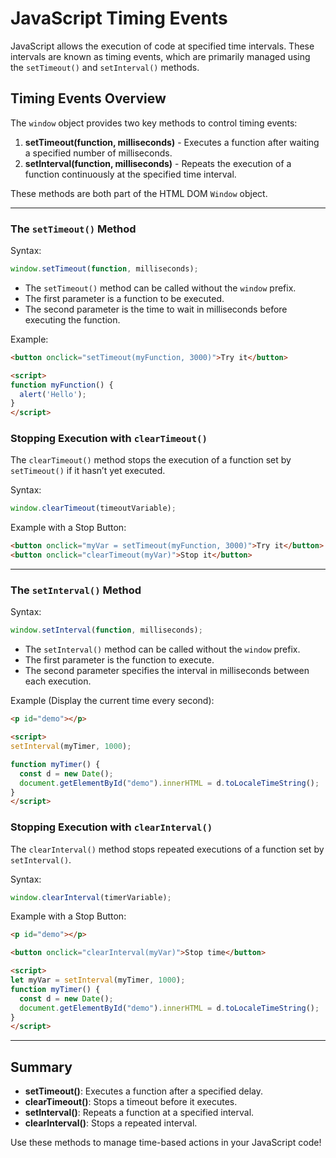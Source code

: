 
# JavaScript Timing Events

JavaScript allows the execution of code at specified time intervals. These intervals are known as timing events, which are primarily managed using the `setTimeout()` and `setInterval()` methods.

## Timing Events Overview

The `window` object provides two key methods to control timing events:

1. **setTimeout(function, milliseconds)** - Executes a function after waiting a specified number of milliseconds.
2. **setInterval(function, milliseconds)** - Repeats the execution of a function continuously at the specified time interval.

These methods are both part of the HTML DOM `Window` object.

---

### The `setTimeout()` Method

Syntax:
```javascript
window.setTimeout(function, milliseconds);
```

- The `setTimeout()` method can be called without the `window` prefix.
- The first parameter is a function to be executed.
- The second parameter is the time to wait in milliseconds before executing the function.

Example:
```html
<button onclick="setTimeout(myFunction, 3000)">Try it</button>

<script>
function myFunction() {
  alert('Hello');
}
</script>
```

### Stopping Execution with `clearTimeout()`

The `clearTimeout()` method stops the execution of a function set by `setTimeout()` if it hasn’t yet executed.

Syntax:
```javascript
window.clearTimeout(timeoutVariable);
```

Example with a Stop Button:
```html
<button onclick="myVar = setTimeout(myFunction, 3000)">Try it</button>
<button onclick="clearTimeout(myVar)">Stop it</button>
```

---

### The `setInterval()` Method

Syntax:
```javascript
window.setInterval(function, milliseconds);
```

- The `setInterval()` method can be called without the `window` prefix.
- The first parameter is the function to execute.
- The second parameter specifies the interval in milliseconds between each execution.

Example (Display the current time every second):
```html
<p id="demo"></p>

<script>
setInterval(myTimer, 1000);

function myTimer() {
  const d = new Date();
  document.getElementById("demo").innerHTML = d.toLocaleTimeString();
}
</script>
```

### Stopping Execution with `clearInterval()`

The `clearInterval()` method stops repeated executions of a function set by `setInterval()`.

Syntax:
```javascript
window.clearInterval(timerVariable);
```

Example with a Stop Button:
```html
<p id="demo"></p>

<button onclick="clearInterval(myVar)">Stop time</button>

<script>
let myVar = setInterval(myTimer, 1000);
function myTimer() {
  const d = new Date();
  document.getElementById("demo").innerHTML = d.toLocaleTimeString();
}
</script>
```

---

## Summary

- **setTimeout()**: Executes a function after a specified delay.
- **clearTimeout()**: Stops a timeout before it executes.
- **setInterval()**: Repeats a function at a specified interval.
- **clearInterval()**: Stops a repeated interval.

Use these methods to manage time-based actions in your JavaScript code!
